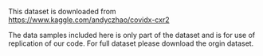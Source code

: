 This dataset is downloaded from https://www.kaggle.com/andyczhao/covidx-cxr2

The data samples included here is only part of the dataset and is for use of replication of our code. For full dataset please download the orgin dataset. 
